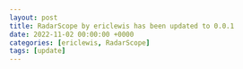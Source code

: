 ```yaml
---
layout: post
title: RadarScope by ericlewis has been updated to 0.0.1
date: 2022-11-02 00:00:00 +0000
categories: [ericlewis, RadarScope]
tags: [update]
---
```


